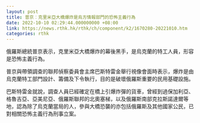 ```yaml
---
layout: post
title: 普京︰克里米亞大橋爆炸是烏方情報部門的恐怖主義行為
date: 2022-10-10 02:29:44.000000000 +08:00
link: https://news.rthk.hk/rthk/ch/component/k2/1670280-20221010.htm
categories: rthk
---
```


俄羅斯總統普京表示，克里米亞大橋爆炸的幕後黑手，是烏克蘭的特工人員，形容是恐怖主義行為。

普京與帶領調查的聯邦偵察委員會主席巴斯特雷金舉行視像會面時表示，爆炸是由烏克蘭特工部門設計、籌備及下令執行，目的是破壞俄羅斯重要的民用基礎設施。

巴斯特雷金就說，調查人員已經確定在橋上引爆炸彈的貨車，曾經到過保加利亞、格魯吉亞、亞美尼亞、俄羅斯聯邦的北奧塞梯，以及俄羅斯南部克拉斯諾達爾等地，認為除了烏克蘭當局的人，參與大橋恐襲的亦包括俄羅斯及其他國家公民，已對相關恐怖主義行為刑事立案。
